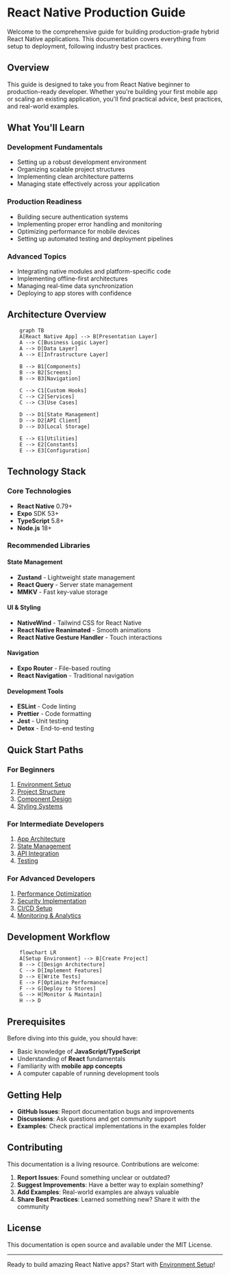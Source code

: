 # React Native Production Guide

Welcome to the comprehensive guide for building production-grade hybrid React Native applications. This documentation covers everything from setup to deployment, following industry best practices.

## Overview

This guide is designed to take you from React Native beginner to production-ready developer. Whether you're building your first mobile app or scaling an existing application, you'll find practical advice, best practices, and real-world examples.

## What You'll Learn

### Development Fundamentals

- Setting up a robust development environment
- Organizing scalable project structures
- Implementing clean architecture patterns
- Managing state effectively across your application

### Production Readiness

- Building secure authentication systems
- Implementing proper error handling and monitoring
- Optimizing performance for mobile devices
- Setting up automated testing and deployment pipelines

### Advanced Topics

- Integrating native modules and platform-specific code
- Implementing offline-first architectures
- Managing real-time data synchronization
- Deploying to app stores with confidence

## Architecture Overview

```mermaid
    graph TB
    A[React Native App] --> B[Presentation Layer]
    A --> C[Business Logic Layer]
    A --> D[Data Layer]
    A --> E[Infrastructure Layer]

    B --> B1[Components]
    B --> B2[Screens]
    B --> B3[Navigation]

    C --> C1[Custom Hooks]
    C --> C2[Services]
    C --> C3[Use Cases]

    D --> D1[State Management]
    D --> D2[API Client]
    D --> D3[Local Storage]

    E --> E1[Utilities]
    E --> E2[Constants]
    E --> E3[Configuration]
```

## Technology Stack

### Core Technologies

- **React Native** 0.79+
- **Expo** SDK 53+
- **TypeScript** 5.8+
- **Node.js** 18+

### Recommended Libraries

#### State Management

- **Zustand** - Lightweight state management
- **React Query** - Server state management
- **MMKV** - Fast key-value storage

#### UI & Styling

- **NativeWind** - Tailwind CSS for React Native
- **React Native Reanimated** - Smooth animations
- **React Native Gesture Handler** - Touch interactions

#### Navigation

- **Expo Router** - File-based routing
- **React Navigation** - Traditional navigation

#### Development Tools

- **ESLint** - Code linting
- **Prettier** - Code formatting
- **Jest** - Unit testing
- **Detox** - End-to-end testing

## Quick Start Paths

### For Beginners

1. [Environment Setup](setup/environment-setup.md)
2. [Project Structure](setup/project-structure.md)
3. [Component Design](architecture/component-design.md)
4. [Styling Systems](ui/styling-systems.md)

### For Intermediate Developers

1. [App Architecture](architecture/app-architecture.md)
2. [State Management](architecture/state-management.md)
3. [API Integration](data/api-integration.md)
4. [Testing](tools/testing.md)

### For Advanced Developers

1. [Performance Optimization](tools/performance.md)
2. [Security Implementation](security/authentication.md)
3. [CI/CD Setup](deployment/cicd.md)
4. [Monitoring & Analytics](monitoring/crash-reporting.md)

## Development Workflow

```mermaid
    flowchart LR
    A[Setup Environment] --> B[Create Project]
    B --> C[Design Architecture]
    C --> D[Implement Features]
    D --> E[Write Tests]
    E --> F[Optimize Performance]
    F --> G[Deploy to Stores]
    G --> H[Monitor & Maintain]
    H --> D
```

## Prerequisites

Before diving into this guide, you should have:

- Basic knowledge of **JavaScript/TypeScript**
- Understanding of **React** fundamentals
- Familiarity with **mobile app concepts**
- A computer capable of running development tools

## Getting Help

- **GitHub Issues**: Report documentation bugs and improvements
- **Discussions**: Ask questions and get community support
- **Examples**: Check practical implementations in the examples folder

## Contributing

This documentation is a living resource. Contributions are welcome:

1. **Report Issues**: Found something unclear or outdated?
2. **Suggest Improvements**: Have a better way to explain something?
3. **Add Examples**: Real-world examples are always valuable
4. **Share Best Practices**: Learned something new? Share it with the community

## License

This documentation is open source and available under the MIT License.

---

Ready to build amazing React Native apps? Start with [Environment Setup](setup/environment-setup.md)!
